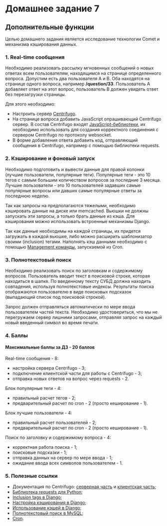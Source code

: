 # Домашнее задание 7

## Дополнительные функции
Целью домашнего задания является исследование технологии Comet и механизма кэширования данных.

### 1. Real-time сообщения
Необходимо реализовать рассылку мгновенных сообщений о новых ответах всем пользователям, находящимся на странице определенного вопроса. Допустим есть два пользователя A и B. Оба находятся на странице одного вопроса, например **/question/33**. Пользователь A добавляет ответ на этот вопрос, пользователь B должен увидеть ответ без перезагрузки страницы.

Для этого необходимо:

- Настроить сервер [Сentrifugo](https://centrifugal.dev/docs/getting-started/quickstart).
- На странице вопроса добавить JavaScript опрашивающий Сentrifugo сервер. В состав Сentrifugo входят [JavaScript-библиотеки](https://centrifugal.dev/docs/transports/websocket), их необходимо использовать для создания корректного соединения с сервером Сentrifugo по протоколу websocket.
- В форме добавления ответа добавить код, отправляющий сообщения в Сentrifugo, например с помощью библиотеки requests.

### 2. Кэширование и фоновый запуск
Необходимо подготовить и вывести данные для правой колонки (лучшие пользователи, популярные теги). Популярные теги - это 10 тегов с самым большим количеством вопросов за последние 3 месяца. Лучшие пользователи - это 10 пользователей задавших самые популярные вопросы или давших самые популярные ответы за последнюю неделю.

Так как запросы на предполагаются тяжелыми, необходимо кэшировать данные на диске или memcached. Вьюшки не должны запускать эти запросы, а только брать данные из кэша. Для кэширования можно использовать встроенные механизмы Django.

Так как данные необходимы на каждой страницы, их придется загружать в каждой вьюшке, либо можно расширить шаблонизатор своими (inclusion) тегами. Наполнять кэш данными необходимо с помощью [Management команды](https://docs.djangoproject.com/en/5.0/howto/custom-management-commands/), запускаемой из Cron.

### 3. Полнотекстовый поиск
Необходимо реализовать поиск по заголовкам и содержимому вопросов. Пользователь вводит текст в поисковой строке, которая находиться в шапке. По введенному тексту СУБД должна находить совпадения, используя полнотекстовые индексы. Результаты поиска отображаются пользователю в виде поисковых подсказок (выпадающий список под поисковой строкой).

Запрос должен отправляться автоматически по мере ввода пользователем частей текста. Необходимо удостовериться, что мы не перегружаем сервер лишними запросами, отправляя запрос на каждый новый введенный символ во время печати.

### 4. Баллы

#### Максимальные баллы за ДЗ - 20 баллов

Real-time сообщения - 8:

- настройка сервера Centrifugo - 3;
- подключение клиентской части для работы с Сentrifugo - 3;
- отправка новых ответов на вопрос через requests - 2.

Блок популярные теги - 4:

- правильный расчет тегов - 2;
- предварительный расчет по cron - 2 (просто кеширование - 1).

Блок лучшие пользователи - 4:

- правильный расчет пользователей - 2;
- предварительный расчет по cron - 2 (просто кеширование - 1).

Поиск по заголовку и содержимому вопроса - 4:

- корректная работа поиска - 1;
- поисковые подсказки - 1;
- отправка данных на сервер по мере ввода - 1;
- ожидание ввода всех символов пользователем - 1.

### 5. Полезные ссылки
- Документация по Centrifugo: [серверная часть](https://centrifugal.dev/docs/server/configuration) и [клиентская часть](https://centrifugal.dev/docs/transports/websocket);
- [Библиотека requests для Python](http://docs.python-requests.org/en/latest/);
- [Inclusion tags в Django](https://docs.djangoproject.com/en/5.0/howto/custom-template-tags/#inclusion-tags);
- [Настройка кэширования в Django](https://docs.djangoproject.com/en/5.0/topics/cache/#filesystem-caching);
- [Использование кэшей в Django](https://docs.djangoproject.com/en/5.0/topics/cache/#the-low-level-cache-api);
- [Полнотекстовый поиск в MySQL](http://www.mysql.ru/docs/man/Fulltext_Search.html);
- [Cron](https://ru.wikipedia.org/wiki/Cron).

